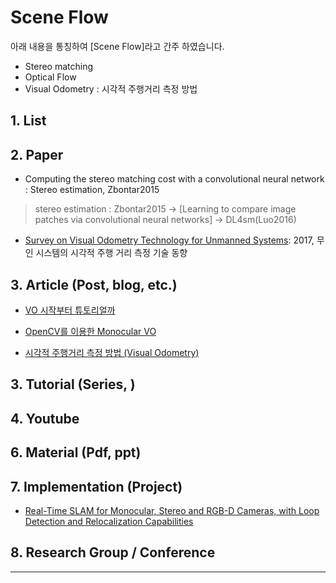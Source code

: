 # Scene Flow

아래 내용을 통칭하여 [Scene Flow]라고 간주 하였습니다. 
- Stereo matching
- Optical Flow
- Visual Odometry : 시각적 주행거리 측정 방법

> 

## 1. List



## 2. Paper

- Computing the stereo matching cost with a convolutional neural network : Stereo estimation, Zbontar2015

> stereo estimation : Zbontar2015 -> [Learning to compare image patches via convolutional neural networks] -> DL4sm(Luo2016)

- [Survey on Visual Odometry Technology for Unmanned Systems](http://www.dbpia.co.kr/Journal/ArticleDetail/NODE07185777): 2017, 무인 시스템의 시각적 주행 거리 측정 기술 동향




## 3. Article (Post, blog, etc.)

- [VO 시작부터 튜토리얼까](http://snacky.tistory.com/96)

- [OpenCV를 이용한 Monocular VO](http://snacky.tistory.com/98)

- [시각적 주행거리 측정 방법 (Visual Odometry)](http://timefire.blog.me/140189696134)

## 3. Tutorial (Series, )



## 4. Youtube



## 6. Material (Pdf, ppt)



## 7. Implementation (Project)

- [Real-Time SLAM for Monocular, Stereo and RGB-D Cameras, with Loop Detection and Relocalization Capabilities](https://github.com/raulmur/ORB_SLAM2)

## 8. Research Group / Conference 









---
